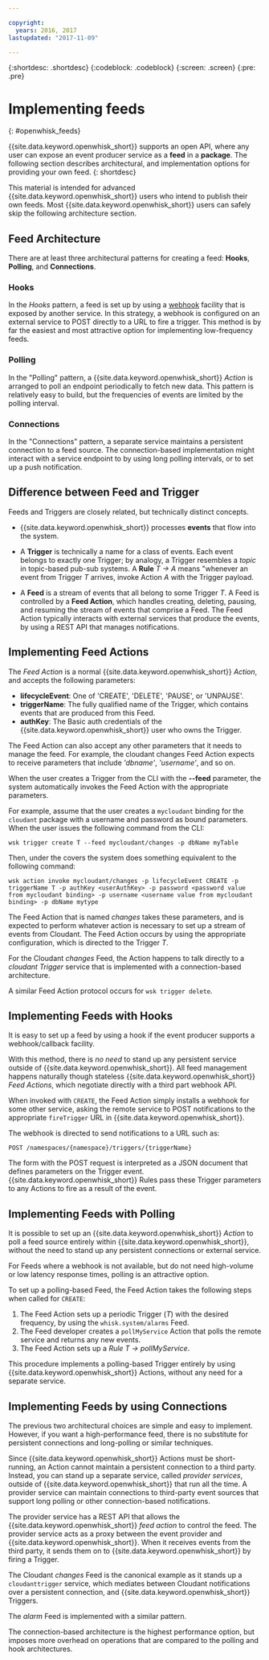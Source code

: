 ```yaml
---

copyright:
  years: 2016, 2017
lastupdated: "2017-11-09"

---
```


{:shortdesc: .shortdesc}
{:codeblock: .codeblock}
{:screen: .screen}
{:pre: .pre}

# Implementing feeds
{: #openwhisk_feeds}

{{site.data.keyword.openwhisk_short}} supports an open API, where any user can expose an event producer service as a **feed** in a **package**. The following section describes architectural, and implementation options for providing your own feed.
{: shortdesc}

This material is intended for advanced {{site.data.keyword.openwhisk_short}} users who intend to publish their own feeds. Most {{site.data.keyword.openwhisk_short}} users can safely skip the following architecture section.

## Feed Architecture

There are at least three architectural patterns for creating a feed: **Hooks**, **Polling**, and **Connections**.

### Hooks
In the *Hooks* pattern, a feed is set up by using a [webhook](https://en.wikipedia.org/wiki/Webhook) facility that is exposed by another service.   In this strategy, a webhook is configured on an external service to POST directly to a URL to fire a trigger. This method is by far the easiest and most attractive option for implementing low-frequency feeds.

<!-- The github feed is implemented using webhooks.  Put a link here when we have the open repo ready -->

### Polling
In the "Polling" pattern, a {{site.data.keyword.openwhisk_short}} *Action* is arranged to poll an endpoint periodically to fetch new data. This pattern is relatively easy to build, but the frequencies of events are limited by the polling interval.

### Connections
In the "Connections"  pattern, a separate service maintains a persistent connection to a feed source. The connection-based implementation might interact with a service endpoint to by using long polling intervals, or to set up a push notification.

<!-- Our cloudant changes feed is connection based.  Put a link here to
an open repo -->

<!-- What is the foundation for the Message Hub feed? If it is "connections" then lets put a link here as well -->

## Difference between Feed and Trigger

Feeds and Triggers are closely related, but technically distinct concepts.   

- {{site.data.keyword.openwhisk_short}} processes **events** that flow into the system.

- A **Trigger** is technically a name for a class of events. Each event belongs to exactly one Trigger; by analogy, a Trigger resembles a *topic* in topic-based pub-sub systems. A **Rule** *T -> A* means "whenever an event from Trigger *T* arrives, invoke Action *A* with the Trigger payload.

- A **Feed** is a stream of events that all belong to some Trigger *T*. A Feed is controlled by a **Feed Action**, which handles creating, deleting, pausing, and resuming the stream of events that comprise a Feed. The Feed Action typically interacts with external services that produce the events, by using a REST API that manages notifications.

##  Implementing Feed Actions

The *Feed Action* is a normal {{site.data.keyword.openwhisk_short}} *Action*, and accepts the following parameters:
* **lifecycleEvent**: One of 'CREATE', 'DELETE', 'PAUSE', or 'UNPAUSE'.
* **triggerName**: The fully qualified name of the Trigger, which contains events that are produced from this Feed.
* **authKey**: The Basic auth credentials of the {{site.data.keyword.openwhisk_short}} user who owns the Trigger.

The Feed Action can also accept any other parameters that it needs to manage the feed. For example, the cloudant changes Feed Action expects to receive parameters that include *'dbname'*, *'username'*, and so on.

When the user creates a Trigger from the CLI with the **--feed** parameter, the system automatically invokes the Feed Action with the appropriate parameters.

For example, assume that the user creates a `mycloudant` binding for the `cloudant` package with a username and password as bound parameters. When the user issues the following command from the CLI:

`wsk trigger create T --feed mycloudant/changes -p dbName myTable`

Then, under the covers the system does something equivalent to the following command:

`wsk action invoke mycloudant/changes -p lifecycleEvent CREATE -p triggerName T -p authKey <userAuthKey> -p password <password value from mycloudant binding> -p username <username value from mycloudant binding> -p dbName mytype`

The Feed Action that is named *changes* takes these parameters, and is expected to perform whatever action is necessary to set up a stream of events from Cloudant. The Feed Action occurs by using the appropriate configuration, which is directed to the Trigger *T*.    

For the Cloudant *changes* Feed, the Action happens to talk directly to a *cloudant Trigger* service that is implemented with a connection-based architecture.

A similar Feed Action protocol occurs for `wsk trigger delete`.    

## Implementing Feeds with Hooks

It is easy to set up a feed by using a hook if the event producer supports a webhook/callback facility.

With this method, there is _no need_ to stand up any persistent service outside of {{site.data.keyword.openwhisk_short}}. All feed management happens naturally though stateless {{site.data.keyword.openwhisk_short}} *Feed Actions*, which negotiate directly with a third part webhook API.

When invoked with `CREATE`, the Feed Action simply installs a webhook for some other service, asking the remote service to POST notifications to the appropriate `fireTrigger` URL in {{site.data.keyword.openwhisk_short}}.

The webhook is directed to send notifications to a URL such as:

`POST /namespaces/{namespace}/triggers/{triggerName}`

The form with the POST request is interpreted as a JSON document that defines parameters on the Trigger event. {{site.data.keyword.openwhisk_short}} Rules pass these Trigger parameters to any Actions to fire as a result of the event.

## Implementing Feeds with Polling

It is possible to set up an {{site.data.keyword.openwhisk_short}} *Action* to poll a feed source entirely within {{site.data.keyword.openwhisk_short}}, without the need to stand up any persistent connections or external service.

For Feeds where a webhook is not available, but do not need high-volume or low latency response times, polling is an attractive option.

To set up a polling-based Feed, the Feed Action takes the following steps when called for `CREATE`:

1. The Feed Action sets up a periodic Trigger (*T*) with the desired frequency, by using the `whisk.system/alarms` Feed.
2. The Feed developer creates a `pollMyService` Action that polls the remote service and returns any new events.
3. The Feed Action sets up a *Rule* *T -> pollMyService*.

This procedure implements a polling-based Trigger entirely by using {{site.data.keyword.openwhisk_short}} Actions, without any need for a separate service.

## Implementing Feeds by using Connections

The previous two architectural choices are simple and easy to implement. However, if you want a high-performance feed, there is no substitute for persistent connections and long-polling or similar techniques.

Since {{site.data.keyword.openwhisk_short}} Actions must be short-running, an Action cannot maintain a persistent connection to a third party. Instead, you can stand up a separate service, called *provider services*, outside of {{site.data.keyword.openwhisk_short}} that run all the time. A provider service can maintain connections to third-party event sources that support long polling or other connection-based notifications.

The provider service has a REST API that allows the {{site.data.keyword.openwhisk_short}} *feed action* to control the feed. The provider service acts as a proxy between the event provider and {{site.data.keyword.openwhisk_short}}. When it receives events from the third party, it sends them on to {{site.data.keyword.openwhisk_short}} by firing a Trigger.

The Cloudant *changes* Feed is the canonical example as it stands up a `cloudanttrigger` service, which mediates between Cloudant notifications over a persistent connection, and {{site.data.keyword.openwhisk_short}} Triggers.
<!-- TODO: add a reference to the open source implementation -->

The *alarm* Feed is implemented with a similar pattern.

The connection-based architecture is the highest performance option, but imposes more overhead on operations that are compared to the polling and hook architectures.   
